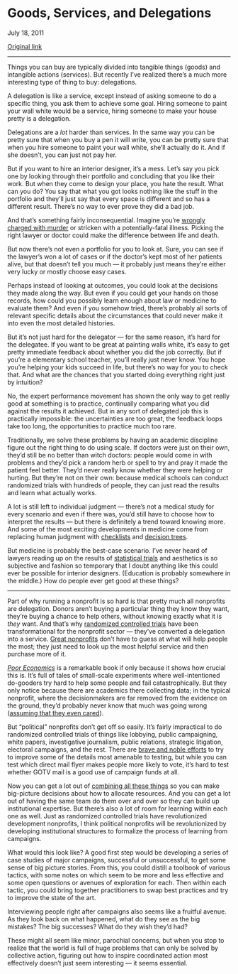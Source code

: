 Goods, Services, and Delegations
================================

July 18, 2011

[Original link](http://www.aaronsw.com/weblog/delegation)

* * * * *

Things you can buy are typically divided into tangible things (goods)
and intangible actions (services). But recently I’ve realized there’s a
much more interesting type of thing to buy: delegations.

A delegation is like a service, except instead of asking someone to do a
specific thing, you ask them to achieve some goal. Hiring someone to
paint your wall white would be a service, hiring someone to make your
house pretty is a delegation.

Delegations are a *lot* harder than services. In the same way you can be
pretty sure that when you buy a pen it will write, you can be pretty
sure that when you hire someone to paint your wall white, she’ll
actually do it. And if she doesn’t, you can just not pay her.

But if you want to hire an interior designer, it’s a mess. Let’s say you
pick one by looking through their portfolio and concluding that you like
their work. But when they come to design your place, you hate the
result. What can you do? You say that what you got looks nothing like
the stuff in the portfolio and they’ll just say that every space is
different and so has a different result. There’s no way to ever prove
they did a bad job.

And that’s something fairly inconsequential. Imagine you’re [wrongly
charged with
murder](http://www.newyorker.com/reporting/2009/09/07/090907fa_fact_grann)
or stricken with a potentially-fatal illness. Picking the right lawyer
or doctor could make the difference between life and death.

But now there’s not even a portfolio for you to look at. Sure, you can
see if the lawyer’s won a lot of cases or if the doctor’s kept most of
her patients alive, but that doesn’t tell you much — it probably just
means they’re either very lucky or mostly choose easy cases.

Perhaps instead of looking at outcomes, you could look at the decisions
they made along the way. But even if you could get your hands on those
records, how could you possibly learn enough about law or medicine to
evaluate them? And even if you somehow tried, there’s probably all sorts
of relevant specific details about the circumstances that could never
make it into even the most detailed histories.

But it’s not just hard for the delegator — for the same reason, it’s
hard for the delegatee. If you want to be great at painting walls white,
it’s easy to get pretty immediate feedback about whether you did the job
correctly. But if you’re a elementary school teacher, you’ll really just
never know. You hope you’re helping your kids succeed in life, but
there’s no way for you to check that. And what are the chances that you
started doing everything right just by intuition?

No, the expert performance movement has shown the only way to get really
good at something is to practice, continually comparing what you did
against the results it achieved. But in any sort of delegated job this
is practically impossible: the uncertainties are too great, the feedback
loops take too long, the opportunities to practice much too rare.

Traditionally, we solve these problems by having an academic discipline
figure out the right thing to do using scale. If doctors were just on
their own, they’d still be no better than witch doctors: people would
come in with problems and they’d pick a random herb or spell to try and
pray it made the patient feel better. They’d never really know whether
they were helping or hurting. But they’re not on their own: because
medical schools can conduct randomized trials with hundreds of people,
they can just read the results and learn what actually works.

A lot is still left to individual judgment — there’s not a medical study
for every scenario and even if there was, you’d still have to choose how
to interpret the results — but there is definitely a trend toward
knowing more. And some of the most exciting developments in medicine
come from replacing human judgment with
[checklists](http://gawande.com/the-checklist-manifesto) and [decision
trees](http://www.venchar.com/2005/02/emphasizing_the.html).

But medicine is probably the best-case scenario. I’ve never heard of
lawyers reading up on the results of [statistical
trials](http://blogs.discovermagazine.com/notrocketscience/2011/04/11/justice-is-served-but-more-so-after-lunch-how-food-breaks-sway-the-decisions-of-judges/)
and aesthetics is so subjective and fashion so temporary that I doubt
anything like this could ever be possible for interior designers.
(Education is probably somewhere in the middle.) How do people ever get
good at these things?

* * * * *

Part of why running a nonprofit is so hard is that pretty much all
nonprofits are delegation. Donors aren’t buying a particular thing they
know they want, they’re buying a chance to help others, without knowing
exactly what it is *they* want. And that’s why [randomized controlled
trials](http://www.povertyactionlab.org/about-j-pal) have been
transformational for the nonprofit sector — they’ve converted a
delegation into a service. [Great nonprofits](http://www.givewell.org/)
don’t have to guess at what will help people the most; they just need to
look up the most helpful service and then purchase more of it.

*[Poor Economics](http://pooreconomics.com/)* is a remarkable book if
only because it shows how crucial this is. It’s full of tales of
small-scale experiments where well-intentioned do-gooders try hard to
help some people and fail catastrophically. But they only notice because
there are academics there collecting data; in the typical nonprofit,
where the decisionmakers are far removed from the evidence on the
ground, they’d probably never know that much was going wrong ([assuming
that they even
cared](http://byliner.com/originals/three-cups-of-deceit)).

But “political” nonprofits don’t get off so easily. It’s fairly
impractical to do randomized controlled trials of things like lobbying,
public campaigning, white papers, investigative journalism, public
relations, strategic litigation, electoral campaigns, and the rest.
There are [brave and noble
efforts](http://www.nytimes.com/2010/10/31/magazine/31politics-t.html?pagewanted=all)
to try to improve some of the details most amenable to testing, but
while you can test which direct mail flyer makes people more likely to
vote, it’s hard to test whether GOTV mail is a good use of campaign
funds at all.

Now you can get a lot out of [combining all these
things](http://www.aaronsw.com/weblog/ist) so you can make big-picture
decisions about how to allocate resources. And you can get a lot out of
having the same team do them over and over so they can build up
institutional expertise. But there’s also a lot of room for learning
within each one as well. Just as randomized controlled trials have
revolutionized development nonprofits, I think political nonprofits will
be revolutionized by developing institutional structures to formalize
the process of learning from campaigns.

What would this look like? A good first step would be developing a
series of case studies of major campaigns, successful or unsuccessful,
to get some sense of big picture stories. From this, you could distill a
toolbook of various tactics, with some notes on which seem to be more
and less effective and some open questions or avenues of exploration for
each. Then within each tactic, you could bring together practitioners to
swap best practices and try to improve the state of the art.

Interviewing people right after campaigns also seems like a fruitful
avenue. As they look back on what happened, what do they see as the big
mistakes? The big successes? What do they wish they’d had?

These might all seem like minor, parochial concerns, but when you stop
to realize that the world is full of huge problems that can only be
solved by collective action, figuring out how to inspire coordinated
action most effectively doesn’t just seem interesting — it seems
essential.
